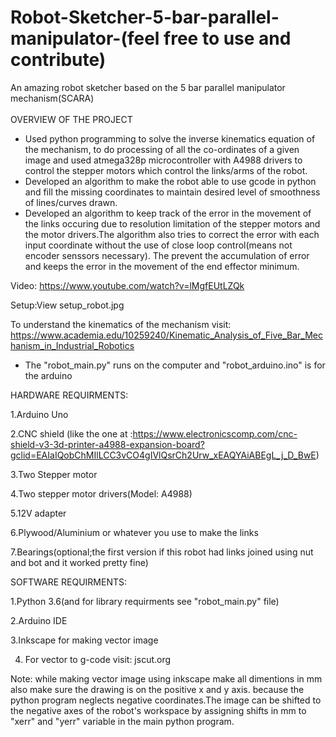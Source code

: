 # Robot-Sketcher-5-bar-parallel-manipulator-(feel free to use and contribute)  <br />
An amazing robot sketcher based on the 5 bar parallel manipulator mechanism(SCARA) <br />
<br />
OVERVIEW OF THE PROJECT <br />
* Used python programming to solve the inverse kinematics equation of the mechanism, to do processing of all the co-ordinates of a given image and used atmega328p microcontroller with A4988 drivers to control the stepper motors which control the links/arms of the robot. <br />
* Developed an algorithm to make the robot able to use gcode in python and fill the missing coordinates to maintain desired level of smoothness of lines/curves drawn. <br />
* Developed an algorithm to keep track of the error in the movement of the links occuring due to resolution limitation of the stepper motors and the motor drivers.The algorithm also tries to correct the error with each input coordinate without the use of close loop control(means not encoder senssors necessary). The prevent the accumulation of error and keeps the error in the movement of the end effector minimum. <br />

Video: https://www.youtube.com/watch?v=lMgfEUtLZQk <br />

Setup:View setup_robot.jpg<br />

To understand the kinematics of the mechanism visit: https://www.academia.edu/10259240/Kinematic_Analysis_of_Five_Bar_Mechanism_in_Industrial_Robotics <br />

* The "robot_main.py" runs on the computer and "robot_arduino.ino" is for the arduino <br />

HARDWARE REQUIRMENTS: <br />

1.Arduino Uno

2.CNC shield (like the one at :https://www.electronicscomp.com/cnc-shield-v3-3d-printer-a4988-expansion-board?gclid=EAIaIQobChMIlLCC3vCO4gIVlQsrCh2Urw_xEAQYAiABEgL_j_D_BwE)

3.Two Stepper motor

4.Two stepper motor drivers(Model: A4988)

5.12V adapter

6.Plywood/Aluminium or whatever you use to make the links

7.Bearings(optional;the first version if this robot had links joined using nut and bot and it worked pretty fine)

SOFTWARE REQUIRMENTS:

1.Python 3.6(and for library requirments see "robot_main.py" file)

2.Arduino IDE

3.Inkscape for making vector image

4. For vector to g-code visit: jscut.org <br />


Note: while making vector image using inkscape make all dimentions in mm also make sure the drawing is on the positive x and y axis.
      because the python program neglects negative coordinates.The image can be shifted to the negative axes of the robot's workspace 
      by assigning shifts in mm to "xerr" and "yerr" variable in the main python program.

